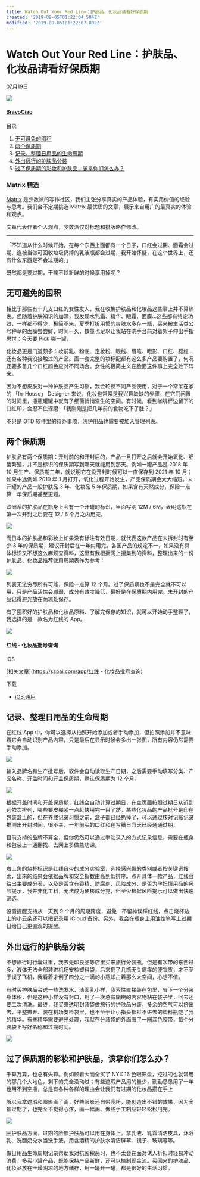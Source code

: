 ```yaml
---
title: Watch Out Your Red Line：护肤品、化妆品请看好保质期
created: '2019-09-05T01:22:04.584Z'
modified: '2019-09-05T01:22:07.802Z'
---
```


# Watch Out Your Red Line：护肤品、化妆品请看好保质期

07月19日

 [![](https://cdn.sspai.com/2017/11/17/feb87d3de3f1d172706f591bb897f626.jpg?imageMogr2/quality/95/thumbnail/!60x60r/gravity/Center/crop/60x60)](https://sspai.com/user/781588/updates)

#### [BravoCiao](https://sspai.com/user/781588/updates)

目录

1.  [无可避免的囤积](javascript:;)
2.  [两个保质期](javascript:;)
3.  [记录、整理日用品的生命周期](javascript:;)
4.  [外出远行的护肤品分装](javascript:;)
5.  [过了保质期的彩妆和护肤品，该拿你们怎么办？](javascript:;)

### Matrix 精选

[Matrix](https://sspai.com/matrix) 是少数派的写作社区，我们主张分享真实的产品体验，有实用价值的经验与思考。我们会不定期挑选 Matrix 最优质的文章，展示来自用户的最真实的体验和观点。

文章代表作者个人观点，少数派仅对标题和排版略作修改。

---

「不知道从什么时候开始，在每个东西上面都有一个日子，口红会过期、面霜会过期、连被当做可回收垃圾扔掉的乳液瓶都会过期，我开始怀疑，在这个世界上，还有什么东西是不会过期的。」

既然都是要过期，干嘛不趁新鲜的时候享用掉呢？

## 无可避免的囤积

相比于那些有十几支口红的女性友人，我在收集护肤品和化妆品这些事上并不算热衷。但随着护肤知识的加深，我发现水乳霜、精华、眼霜、面膜…这些都有特定功效，一样都不得少，极简不来。夏季打折用惯的爽肤水多存一瓶，买来被生活类公号种草的面膜尝尝鲜，时间一久，数量也足以让我站在洗手台前对着架子伸出手指思忖：今天要 Pick 哪一罐。

化妆品更是门道颇多：妆前乳、粉底、定妆粉、眼线、眉笔、眼影、口红、腮红…还有各种我没接触过的产品。画一套完整的妆标配都有这么多产品要购置了，何况还要多备几个口红颜色应对不同场合。女性的极简主义在脸面这件事上完全败下阵来。

因为不想皮肤对一种护肤品产生习惯，我会轮换不同产品使用，对于一个常呆在家的 「In\-House」 Designer 来说，化妆也常常是我兴趣缺缺的步骤，在它们闲置的时间里，瓶瓶罐罐中就有了细菌悄悄滋生的空间。有时候，看到咖啡杯边留下的口红印，会忍不住琢磨：「我刚刚是把几年前的食物吃下了肚？」

不只是 GTD 软件里的待办事项，洗护用品也需要被加入管理列表。

## 两个保质期

护肤品有两个保质期：开封前的和开封后的，产品一旦打开之后就会开始氧化、细菌繁殖，并不是标识的保质期写到哪天就能用到那天。例如一罐产品是 2018 年 10 月生产、保质期三年，就说明它在没开封时候可以一直保存到 2021 年 10 月；如果中途例如 2019 年 1 月打开，氧化过程开始发生，产品保质期会大大缩短。未开罐的产品一般护肤品 3 年、化妆品 5 年保质期，如果含有天然成分，保险一点算一年保质期甚至更短。

欧洲系的护肤品在瓶身上会有一个开罐的标识，里面写明 12M / 6M，表明这瓶在第一次开封之后要在 12 / 6 个月之内用完。

![](https://cdn.sspai.com/editor/u_781588/15634655575989.png?imageView2/2/w/1120/q/90/interlace/1/ignore-error/1)

而日本的护肤品和彩妆上如果没有标注有效日期，就代表这款产品在未拆封时有至少 3 年的保质期，建议开封后在一年内用完。各国产品的规定不一，如果没有具体标识又不想这么麻烦查资料，这里有我根据网上搜集到的资料，整理出来的一份护肤品、化妆品推荐使用周期表作为参考：

![](https://cdn.sspai.com/editor/u_781588/15634655576066.jpg?imageView2/2/w/1120/q/90/interlace/1/ignore-error/1)

列表无法穷尽所有可能，保险一点算 12 个月。过了保质期也不是完全就不可以用，只是产品活性会减弱、成分有效度降低，最好是在保质期内用完。未开封的产品记得避光放在荫凉处保存。

有了囤积好的护肤品和化妆品原料、了解完保存的知识，就可以开始动手整理了，我选择的是一款名为红线的 App。

![](https://cdn.sspai.com/application/2b1e49cd-3f7f-6306-8f1c-c7cfaef7ed9f.jpg?imageMogr2/quality/95/thumbnail/!180x180r/gravity/Center/crop/180x180)

#### 红线 \- 化妆品批号查询

iOS

[相关文章](https://sspai.com/app/红线 - 化妆品批号查询)

下载

*   [iOS 通用](https://sspai.com/d/14147)

## 记录、整理日用品的生命周期

在红线 App 中，你可以选择从拍照开始添加或者手动添加，但拍照添加并不意味着它会自动识别产品内容，只是最后在显示时候会多出一张图，所有内容仍然需要手动添加。

![](https://cdn.sspai.com/editor/u_781588/15634655576077.jpg?imageView2/2/w/1120/q/90/interlace/1/ignore-error/1)

输入品牌名和生产批号后，软件会自动读取生产日期，之后需要手动填写分类、产品名称、开盖时间和开盖保质期，默认保质期为 12 个月。

![](https://cdn.sspai.com/2019/07/19/26a4ca1849a84d0b945329661a7bed82.jpg?imageView2/2/w/1120/q/90/interlace/1/ignore-error/1)

根据开盖时间和开盖保质期，红线会自动计算过期日，在主页面按照过期日从近到远依次排列，哪些要皮绷紧一点赶快用完一目了然。某些化妆品的产品批号是印在包装盒上的，但在养成记录习惯之前，盒子都已经扔掉了，可以通过核对记账记录推测出开封时间。很不幸，一年前买的口红和在写稿日当天已经通通过期，

目前支持的品牌不算全，但你仍然可以通过手动录入的方式记录信息，需要在瓶身和包装上一通翻找、去网上多做些功课。

![](https://cdn.sspai.com/editor/u_781588/15634667124677.jpg?imageView2/2/w/1120/q/90/interlace/1/ignore-error/1)

右上角的烧杯标识是红线自带的成分实验室，选择感兴趣的类别或者按关键词搜索，出來的结果会依据品牌和安全指数由高到低排序。点开具体一款产品，红线会给出主要成分表，以及是否含有香精、防腐剂、风险成分、是否为孕妇慎用品的风险提示，我并非化工科，无法成为硬核成分党，但至少根据风险提示可以做出快速筛选。

设置提醒支持从一天到 9 个月的周期跨度，避免一不留神误踩红线，点击烧杯边上的小云朵还可以把记录用 iCloud 备份。另外，我会在瓶身上用油性笔写上过期日给自己更直观的提醒。

## 外出远行的护肤品分装

不想旅行时行囊过重，我去无印良品等店里买来旅行分装瓶，但是有次带的东西过多，液体无法全部装进机场安检塑料袋，后来扔了几瓶无关痛痒的便宜货，才不至于误了飞机，我看着才倒了四分之一满的小瓶却占着那么大空间，心想不值。

有时买护肤品会送一些洗发水、洁面乳小样，我索性直接装在包里，省下一个分装瓶体积，但是这种小样没有封口，用了一次总有糊糊的内容物粘在袋子里，回去还要二次清洗。最终，我买来透明封装袋做旅行的护肤品分装，多余的空气可以挤出去，平整摊开、装在机场安检袋里，也不至于让小指头都抠不进去的塑料瓶吃了我的精华。有些精华需要避光处理，我就在分装袋的外面缠了一圈深色胶带，每个分装袋上写好名称和过期时间。

![](https://cdn.sspai.com/editor/u_781588/15634655576094.jpg?imageView2/2/w/1120/q/90/interlace/1/ignore-error/1)

## 过了保质期的彩妆和护肤品，该拿你们怎么办？

千算万算，也总有失算。例如顾着大而全买了 NYX 16 色眼影盘，挖过的也就常用的那几个大地色，剩下的完全没动过；有些遮瑕产品用的量少，勤勤恳恳用了一年也用不到空瓶，总是有各种各样的理由会让我们有过期的化妆品攒在手上

所以我拿遮瑕和眼影画了画，好些眼影还自带亮粉，能创造出不错的效果，因为全都过期了，也完全不觉得心疼，画一幅画、做些手工制品轻轻松松用完。

![](https://cdn.sspai.com/editor/u_781588/15634655576106.jpg?imageView2/2/w/1120/q/90/interlace/1/ignore-error/1)

￼护肤品方面，过期的脸部护肤品可以用在身体上。拿乳液、乳霜清洁皮具，沐浴乳、洗面奶兑水当洗手液，用含酒精的护肤水清洁屏幕、镜子、玻璃等等。

做日用品生命周期记录帮助我对抗囤积恶习，也不太会在面对诱人折扣时轻易冲动消费，多买小罐产品，既能保持产品新鲜，还可以控制现金流。买回来的护肤品、化妆品放在干燥阴凉的地方储存，用一罐开一罐，都是很好的生活习惯。



